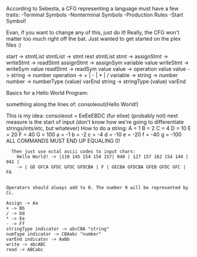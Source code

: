 According to Sebesta, a CFG representing a language must have a few traits:
  -Terminal Symbols
  -Nonterminal Symbols
  -Production Rules
  -Start Symbol!

Evan, if you want to change any of this, just do it! Really, the CFG won't matter too much right off the bat.
Just wanted to get started on the plex files :)

start -> stmtList
stmtList -> stmt rest stmtList
stmt -> assignStmt
     -> writeStmt
     -> readStmt
assignStmt -> assignSym variable value
writeStmt -> writeSym value
readStmt -> readSym value
value -> operation value value
      -> string
      -> number
operation -> + | - | * | /
variable -> string
         -> number
number -> numberType (value) varEnd
string -> stringType (value) varEnd

Basics for a Hello World Program:

something along the lines of:
  consoleout(Hello World!)

  This is my idea:
    consoleout = EeEeEBDC (fur elise) (probably not)
    next measure is the start of input (don't know how we're going to differentiate strings/ints/etc, but whatever)
    How to do a string:
      A = 1
      B = 2
      C = 4
      D = 10
      E = 20
      F = 40
      G = 100
      a = -1
      b = -2
      c = -4
      d = -10
      e = -20
      f = -40
      g = -100
      ALL COMMANDS MUST END UP EQUALING 0!

      Then just use octal ascii codes to input chars:
        Hello World! -> |110 145 154 154 157| 040 | 127 157 162 154 144 | 041 |
        -> | GD GFCA GFDC GFDC GFDCBA | F | GECBA GFDCBA GFEB GFDC GFC | FA


    Operators should always add to 0. The number 0 will be represented by Cc.

    Assign -> Aa
    + -> Bb
    / -> Dd
    * -> Ee
    - -> Ff
    stringType indicator -> abcCBA "string"
    numType indicator -> CBAabc "number"
    varEnd indicator -> AaBb
    write -> abcABC
    read -> ABCabc
